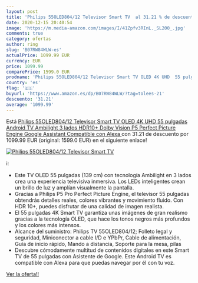 ```yaml
---
layout: post
title: 'Philips 55OLED804/12 Televisor Smart TV  al 31.21 % de descuento'
date: 2020-12-15 20:40:54
image: 'https://m.media-amazon.com/images/I/41Zpfv3RInL._SL200_.jpg'
comments: true
category: ofertas
author: ring
slug: 'B07RW84WLW-es'
actualPrice: 1099.99 EUR
currency: EUR
price: 1099.99
comparePrice: 1599.0 EUR
prodname: 'Philips 55OLED804/12 Televisor Smart TV OLED 4K UHD  55 pulgadas  Android TV  Ambilight 3 lados  HDR10+  Dolby Vision  P5 Perfect Picture Engine  Google Assistant  Compatible con Alexa '
country: 'es'
flag: '🇪🇸'
buyurl: 'https://www.amazon.es/dp/B07RW84WLW/?tag=tolees-21'
descuento: '31.21'
average: '1099.99'
---
```


Está [Philips 55OLED804/12 Televisor Smart TV OLED 4K UHD  55 pulgadas  Android TV  Ambilight 3 lados  HDR10+  Dolby Vision  P5 Perfect Picture Engine  Google Assistant  Compatible con Alexa ](https://www.amazon.es/dp/B07RW84WLW/?tag=tolees-21) con 31.21 de descuento por 1099.99 EUR (original: 1599.0 EUR) en el siguiente enlace!

[![Philips 55OLED804/12 Televisor Smart TV ](https://m.media-amazon.com/images/I/41Zpfv3RInL._SL200_.jpg)](https://www.amazon.es/dp/B07RW84WLW/?tag=tolees-21)

ℹ️:

- Este TV OLED 55 pulgadas (139 cm) con tecnología Ambilight en 3 lados crea una experiencia televisiva inmersiva. Los LEDs inteligentes crean un brillo de luz y amplían visualmente la pantalla.
- Gracias a Philips P5 Pro Perfect Picture Engine, el televisor 55 pulgadas obtendrás detalles reales, colores vibrantes y movimiento fluido. Con HDR 10+, puedes disfrutar de una calidad de imagen realista.
- El 55 pulgadas 4K Smart TV garantiza unas imágenes de gran realismo gracias a la tecnología OLED, que hace los tonos negros más profundos y los colores más intensos.
- Alcance del suministro: Philips TV 55OLED804/12; Folleto legal y seguridad, Miniconector a cable I/D e YPbPr, Cable de alimentación, Guía de inicio rápido, Mando a distancia, Soporte para la mesa, pilas
- Descubre cómodamente multitud de contenidos digitales en este Smart TV de 55 pulgadas con Asistente de Google. Este Android TV es compatible con Alexa para que puedas navegar por él con tu voz.

[Ver la oferta!!](https://www.amazon.es/dp/B07RW84WLW/?tag=tolees-21)
